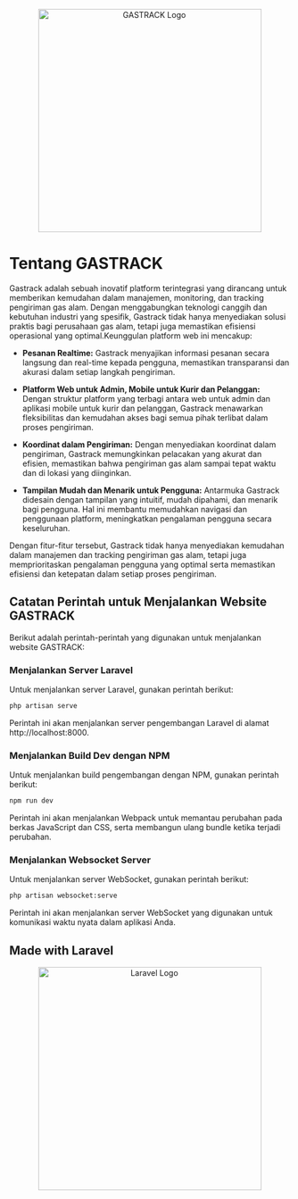 <p align="center"><img src="public/assets/img/local/logo5.png" width="400" alt="GASTRACK Logo"></p>

# Tentang GASTRACK

Gastrack adalah sebuah inovatif platform terintegrasi yang dirancang untuk memberikan kemudahan dalam manajemen, monitoring, dan tracking pengiriman gas alam. Dengan menggabungkan teknologi canggih dan kebutuhan industri yang spesifik, Gastrack tidak hanya menyediakan solusi praktis bagi perusahaan gas alam, tetapi juga memastikan efisiensi operasional yang optimal.Keunggulan platform web ini mencakup:

- **Pesanan Realtime:** Gastrack menyajikan informasi pesanan secara langsung dan real-time kepada pengguna, memastikan transparansi dan akurasi dalam setiap langkah pengiriman.

- **Platform Web untuk Admin, Mobile untuk Kurir dan Pelanggan:** Dengan struktur platform yang terbagi antara web untuk admin dan aplikasi mobile untuk kurir dan pelanggan, Gastrack menawarkan fleksibilitas dan kemudahan akses bagi semua pihak terlibat dalam proses pengiriman.

- **Koordinat dalam Pengiriman:** Dengan menyediakan koordinat dalam pengiriman, Gastrack memungkinkan pelacakan yang akurat dan efisien, memastikan bahwa pengiriman gas alam sampai tepat waktu dan di lokasi yang diinginkan.

- **Tampilan Mudah dan Menarik untuk Pengguna:** Antarmuka Gastrack didesain dengan tampilan yang intuitif, mudah dipahami, dan menarik bagi pengguna. Hal ini membantu memudahkan navigasi dan penggunaan platform, meningkatkan pengalaman pengguna secara keseluruhan.

Dengan fitur-fitur tersebut, Gastrack tidak hanya menyediakan kemudahan dalam manajemen dan tracking pengiriman gas alam, tetapi juga memprioritaskan pengalaman pengguna yang optimal serta memastikan efisiensi dan ketepatan dalam setiap proses pengiriman.


## Catatan Perintah untuk Menjalankan Website GASTRACK

Berikut adalah perintah-perintah yang digunakan untuk menjalankan website GASTRACK:

### Menjalankan Server Laravel

Untuk menjalankan server Laravel, gunakan perintah berikut:

```sh
php artisan serve
```
Perintah ini akan menjalankan server pengembangan Laravel di alamat http://localhost:8000.

### Menjalankan Build Dev dengan NPM
Untuk menjalankan build pengembangan dengan NPM, gunakan perintah berikut:

```sh
npm run dev
```
Perintah ini akan menjalankan Webpack untuk memantau perubahan pada berkas JavaScript dan CSS, serta membangun ulang bundle ketika terjadi perubahan.

### Menjalankan Websocket Server
Untuk menjalankan server WebSocket, gunakan perintah berikut:

```sh
php artisan websocket:serve
```
Perintah ini akan menjalankan server WebSocket yang digunakan untuk komunikasi waktu nyata dalam aplikasi Anda.

## Made with Laravel 
<p align="center"><a href="https://laravel.com" target="_blank"><img src="https://raw.githubusercontent.com/laravel/art/master/logo-lockup/5%20SVG/2%20CMYK/1%20Full%20Color/laravel-logolockup-cmyk-red.svg" width="400" alt="Laravel Logo"></a></p>
